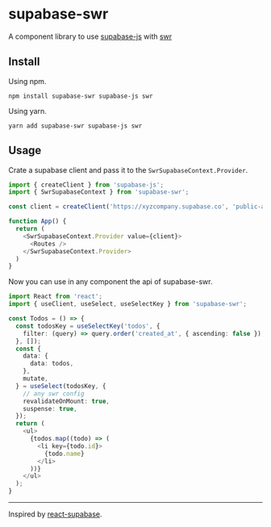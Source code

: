 # supabase-swr

A component library to use [supabase-js](https://github.com/supabase/supabase-js) with [swr](https://github.com/vercel/swr)

## Install

Using npm.

```shell
npm install supabase-swr supabase-js swr
```

Using yarn.

```shell
yarn add supabase-swr supabase-js swr
```

## Usage

Crate a supabase client and pass it to the `SwrSupabaseContext.Provider`.

```typescript jsx
import { createClient } from 'supabase-js';
import { SwrSupabaseContext } from 'supabase-swr';

const client = createClient('https://xyzcompany.supabase.co', 'public-anon-key');

function App() {
  return (
    <SwrSupabaseContext.Provider value={client}>
      <Routes />
    </SwrSupabaseContext.Provider>  
  )
}
```

Now you can use in any component the api of supabase-swr.

```typescript jsx
import React from 'react';
import { useClient, useSelect, useSelectKey } from 'supabase-swr';

const Todos = () => {
  const todosKey = useSelectKey('todos', {
    filter: (query) => query.order('created_at', { ascending: false }),
  }, []);
  const {
    data: {
      data: todos,
    },
    mutate,
  } = useSelect(todosKey, {
    // any swr config
    revalidateOnMount: true,
    suspense: true,
  });
  return (
    <ul>
      {todos.map((todo) => (
        <li key={todo.id}>
          {todo.name}
        </li>
      ))}
    </ul>
  );
}
```

---

Inspired by [react-supabase](https://github.com/tmm/react-supabase).
